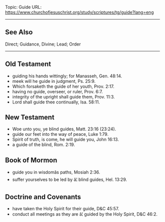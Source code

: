 Topic: Guide
URL: https://www.churchofjesuschrist.org/study/scriptures/tg/guide?lang=eng

---

## See Also

Direct; Guidance, Divine; Lead; Order

---

## Old Testament

- guiding his hands wittingly; for Manasseh, Gen. 48:14.
- meek will he guide in judgment, Ps. 25:9.
- Which forsaketh the guide of her youth, Prov. 2:17.
- having no guide, overseer, or ruler, Prov. 6:7.
- integrity of the upright shall guide them, Prov. 11:3.
- Lord shall guide thee continually, Isa. 58:11.

## New Testament

- Woe unto you, ye blind guides, Matt. 23:16 (23:24).
- guide our feet into the way of peace, Luke 1:79.
- Spirit of truth, is come, he will guide you, John 16:13.
- a guide of the blind, Rom. 2:19.

## Book of Mormon

- guide you in wisdomâs paths, Mosiah 2:36.
- suffer yourselves to be led by â¦ blind guides, Hel. 13:29.

## Doctrine and Covenants

- have taken the Holy Spirit for their guide, D&C 45:57.
- conduct all meetings as they are â¦ guided by the Holy Spirit, D&C 46:2.

